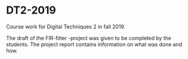 # DT2-2019
Course work for Digital Techniques 2 in fall 2019. 

The draft of the FIR-filter -project was given to be completed by the students. The project report contains information on what was done and how.
